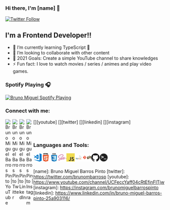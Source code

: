 ### Hi there, I'm [name] <!--  - aka [codeSTACKr][website]--> 👋

[![Twitter Follow](https://img.shields.io/twitter/follow/brunombarrosp?color=1DA1F2&logo=twitter&style=for-the-badge)](https://twitter.com/intent/follow?original_referer=&screen_name=brunombarrosp)

## I'm a Frontend Developer!!

- 🌱 I’m currently learning TypeScript 🤣
- 👯 I’m looking to collaborate with other content
- 🥅 2021 Goals: Create a simple YouTube channel to share knowledges
- ⚡ Fun fact: I love to watch movies / series / animes and play video games.

### Spotify Playing 🎧

[<img src="https://now-playing-bmbp2009.vercel.app/api/spotify-playing" alt="Bruno Miguel Spotify Playing" width="350" />](https://open.spotify.com/user/bmbp2009)

### Connect with me:

[<img align="left" alt="Bruno Miguel Barros Pinto | YouTube" width="22px" src="https://cdn.jsdelivr.net/npm/simple-icons@v3/icons/youtube.svg" />][youtube]
[<img align="left" alt="Bruno Miguel Barros Pinto | Twitter" width="22px" src="https://cdn.jsdelivr.net/npm/simple-icons@v3/icons/twitter.svg" />][twitter]
[<img align="left" alt="Bruno Miguel Barros Pinto | LinkedIn" width="22px" src="https://cdn.jsdelivr.net/npm/simple-icons@v3/icons/linkedin.svg" />][linkedin]
[<img align="left" alt="Bruno Miguel Barros Pinto | Instagram" width="22px" src="https://cdn.jsdelivr.net/npm/simple-icons@v3/icons/instagram.svg" />][instagram]

<br />

### Languages and Tools:

<img align="left" alt="Visual Studio Code" width="26px" src="https://raw.githubusercontent.com/github/explore/80688e429a7d4ef2fca1e82350fe8e3517d3494d/topics/visual-studio-code/visual-studio-code.png" />

<img align="left" alt="HTML5" width="26px" src="https://raw.githubusercontent.com/github/explore/80688e429a7d4ef2fca1e82350fe8e3517d3494d/topics/html/html.png" />

<img align="left" alt="CSS3" width="26px" src="https://raw.githubusercontent.com/github/explore/80688e429a7d4ef2fca1e82350fe8e3517d3494d/topics/css/css.png" />

<img align="left" alt="Sass" width="26px" src="https://raw.githubusercontent.com/github/explore/80688e429a7d4ef2fca1e82350fe8e3517d3494d/topics/sass/sass.png" />

<img align="left" alt="JavaScript" width="26px" src="https://raw.githubusercontent.com/github/explore/80688e429a7d4ef2fca1e82350fe8e3517d3494d/topics/javascript/javascript.png" />

<img align="left" alt="MySQL" width="26px" src="https://raw.githubusercontent.com/github/explore/80688e429a7d4ef2fca1e82350fe8e3517d3494d/topics/mysql/mysql.png" />

<img align="left" alt="Git" width="26px" src="https://raw.githubusercontent.com/github/explore/80688e429a7d4ef2fca1e82350fe8e3517d3494d/topics/git/git.png" />

<img align="left" alt="GitHub" width="26px" src="https://raw.githubusercontent.com/github/explore/78df643247d429f6cc873026c0622819ad797942/topics/github/github.png" />

<img align="left" alt="Terminal" width="26px" src="https://raw.githubusercontent.com/github/explore/80688e429a7d4ef2fca1e82350fe8e3517d3494d/topics/terminal/terminal.png" />

<br />
<br />

[name]: Bruno Miguel Barros Pinto
[twitter]: https://twitter.com/brunombarrosp
[youtube]: https://www.youtube.com/channel/UCFeccYaff04cRtEfinFITjw
[instagram]: https://instagram.com/brunomiguelbarrospinto
[linkedin]: https://www.linkedin.com/in/bruno-miguel-barros-pinto-25a903116/
